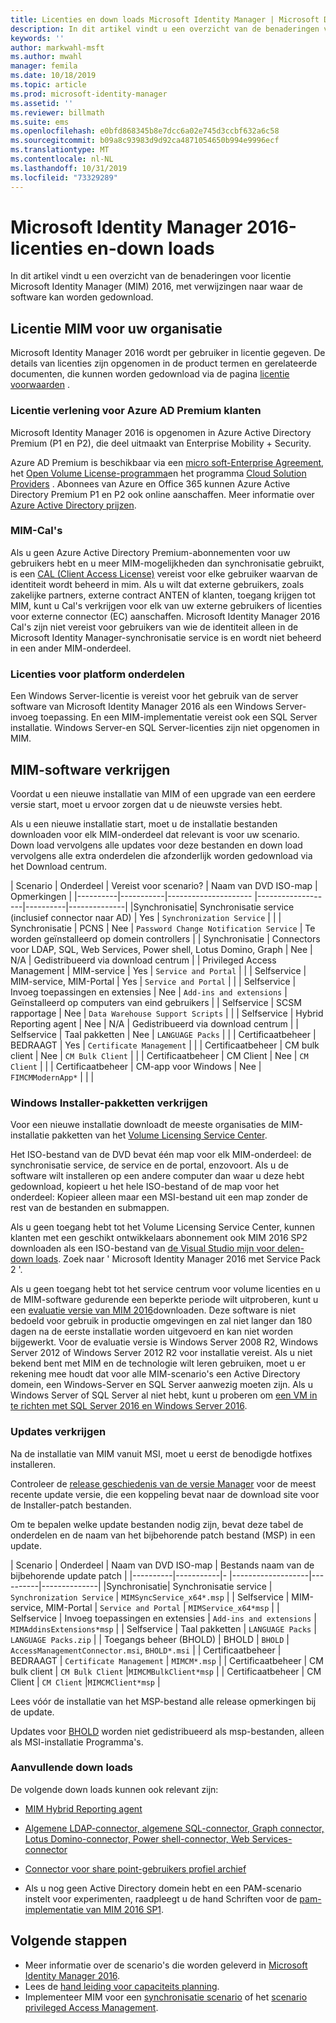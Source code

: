 ```yaml
---
title: Licenties en down loads Microsoft Identity Manager | Microsoft Docs
description: In dit artikel vindt u een overzicht van de benaderingen voor licentie Microsoft Identity Manager (MIM) 2016, met verwijzingen naar waar de software kan worden gedownload.
keywords: ''
author: markwahl-msft
ms.author: mwahl
manager: femila
ms.date: 10/18/2019
ms.topic: article
ms.prod: microsoft-identity-manager
ms.assetid: ''
ms.reviewer: billmath
ms.suite: ems
ms.openlocfilehash: e0bfd868345b8e7dcc6a02e745d3ccbf632a6c58
ms.sourcegitcommit: b09a8c93983d9d92ca4871054650b994e9996ecf
ms.translationtype: MT
ms.contentlocale: nl-NL
ms.lasthandoff: 10/31/2019
ms.locfileid: "73329289"
---
```

# <a name="microsoft-identity-manager-2016-licensing-and-downloads"></a>Microsoft Identity Manager 2016-licenties en-down loads

In dit artikel vindt u een overzicht van de benaderingen voor licentie Microsoft Identity Manager (MIM) 2016, met verwijzingen naar waar de software kan worden gedownload.

## <a name="licensing-mim-for-your-organization"></a>Licentie MIM voor uw organisatie

Microsoft Identity Manager 2016 wordt per gebruiker in licentie gegeven.  De details van licenties zijn opgenomen in de product termen en gerelateerde documenten, die kunnen worden gedownload via de pagina [licentie voorwaarden](https://www.microsoft.com/licensing/product-licensing/products.aspx) .

### <a name="licensing-for-azure-ad-premium-customers"></a>Licentie verlening voor Azure AD Premium klanten

Microsoft Identity Manager 2016 is opgenomen in Azure Active Directory Premium (P1 en P2), die deel uitmaakt van Enterprise Mobility + Security.

Azure AD Premium is beschikbaar via een [micro soft-Enterprise Agreement](https://www.microsoft.com/licensing/licensing-programs/enterprise.aspx), het [Open Volume License-programma](https://www.microsoft.com/licensing/licensing-programs/open-license.aspx)en het programma [Cloud Solution Providers](https://go.microsoft.com/fwlink/?LinkId=614968&clcid=0x409) . Abonnees van Azure en Office 365 kunnen Azure Active Directory Premium P1 en P2 ook online aanschaffen.  Meer informatie over [Azure Active Directory prijzen](https://azure.microsoft.com/pricing/details/active-directory/).

### <a name="mim-cals"></a>MIM-Cal's

Als u geen Azure Active Directory Premium-abonnementen voor uw gebruikers hebt en u meer MIM-mogelijkheden dan synchronisatie gebruikt, is een [CAL (Client Access License)](https://www.microsoft.com/licensing/product-licensing/client-access-license.aspx) vereist voor elke gebruiker waarvan de identiteit wordt beheerd in mim. Als u wilt dat externe gebruikers, zoals zakelijke partners, externe contract ANTEN of klanten, toegang krijgen tot MIM, kunt u Cal's verkrijgen voor elk van uw externe gebruikers of licenties voor externe connector (EC) aanschaffen. Microsoft Identity Manager 2016 Cal's zijn niet vereist voor gebruikers van wie de identiteit alleen in de Microsoft Identity Manager-synchronisatie service is en wordt niet beheerd in een ander MIM-onderdeel.

### <a name="licenses-for-platform-components"></a>Licenties voor platform onderdelen

Een Windows Server-licentie is vereist voor het gebruik van de server software van Microsoft Identity Manager 2016 als een Windows Server-invoeg toepassing. En een MIM-implementatie vereist ook een SQL Server installatie.  Windows Server-en SQL Server-licenties zijn niet opgenomen in MIM.

## <a name="obtaining-mim-software"></a>MIM-software verkrijgen

Voordat u een nieuwe installatie van MIM of een upgrade van een eerdere versie start, moet u ervoor zorgen dat u de nieuwste versies hebt.

Als u een nieuwe installatie start, moet u de installatie bestanden downloaden voor elk MIM-onderdeel dat relevant is voor uw scenario. Down load vervolgens alle updates voor deze bestanden en down load vervolgens alle extra onderdelen die afzonderlijk worden gedownload via het Download centrum.


| Scenario | Onderdeel | Vereist voor scenario? | Naam van DVD ISO-map | Opmerkingen |
|----------|-----------|---------------------   |-------------------|----------|--------------|
|Synchronisatie| Synchronisatie service (inclusief connector naar AD) | Yes | `Synchronization Service` | |
| Synchronisatie | PCNS | Nee | `Password Change Notification Service` |  Te worden geïnstalleerd op domein controllers |
| Synchronisatie | Connectors voor LDAP, SQL, Web Services, Power shell, Lotus Domino, Graph | Nee | N/A | Gedistribueerd via download centrum |
| Privileged Access Management | MIM-service | Yes | `Service and Portal` | |
| Selfservice | MIM-service, MIM-Portal | Yes | `Service and Portal` | |
| Selfservice | Invoeg toepassingen en extensies | Nee | `Add-ins and extensions` | Geïnstalleerd op computers van eind gebruikers |
| Selfservice | SCSM rapportage | Nee | `Data Warehouse Support Scripts` | |
| Selfservice | Hybrid Reporting agent | Nee | N/A | Gedistribueerd via download centrum |
| Selfservice | Taal pakketten | Nee | `LANGUAGE Packs` | |
| Certificaatbeheer | BEDRAAGT | Yes | `Certificate Management` | |
| Certificaatbeheer | CM bulk client | Nee | `CM Bulk Client` | |
| Certificaatbeheer | CM Client | Nee | `CM Client`  | |
| Certificaatbeheer | CM-app voor Windows | Nee | `FIMCMModernApp*` | | |

### <a name="obtaining-windows-installer-packages"></a>Windows Installer-pakketten verkrijgen

Voor een nieuwe installatie downloadt de meeste organisaties de MIM-installatie pakketten van het [Volume Licensing Service Center](https://www.microsoft.com/licensing/servicecenter/default.aspx). 


Het ISO-bestand van de DVD bevat één map voor elk MIM-onderdeel: de synchronisatie service, de service en de portal, enzovoort. Als u de software wilt installeren op een andere computer dan waar u deze hebt gedownload, kopieert u het hele ISO-bestand of de map voor het onderdeel: Kopieer alleen maar een MSI-bestand uit een map zonder de rest van de bestanden en submappen.

Als u geen toegang hebt tot het Volume Licensing Service Center, kunnen klanten met een geschikt ontwikkelaars abonnement ook MIM 2016 SP2 downloaden als een ISO-bestand van [de Visual Studio mijn voor delen-down loads](https://my.visualstudio.com/Downloads?q=Microsoft%20Identity%20Manager%202016%20with%20Service%20Pack%202&pgroup=).  Zoek naar ' Microsoft Identity Manager 2016 met Service Pack 2 '.  

Als u geen toegang hebt tot het service centrum voor volume licenties en u de MIM-software gedurende een beperkte periode wilt uitproberen, kunt u een [evaluatie versie van MIM 2016](https://www.microsoft.com/en-us/download/details.aspx?id=48244)downloaden. Deze software is niet bedoeld voor gebruik in productie omgevingen en zal niet langer dan 180 dagen na de eerste installatie worden uitgevoerd en kan niet worden bijgewerkt. Voor de evaluatie versie is Windows Server 2008 R2, Windows Server 2012 of Windows Server 2012 R2 voor installatie vereist.  Als u niet bekend bent met MIM en de technologie wilt leren gebruiken, moet u er rekening mee houdt dat voor alle MIM-scenario's een Active Directory domein, een Windows-Server en SQL Server aanwezig moeten zijn. Als u Windows Server of SQL Server al niet hebt, kunt u proberen om [een VM in te richten met SQL Server 2016 en Windows Server 2016](https://azure.microsoft.com/blog/azure-images-sql-server-2016-on-windows-server-2016/).

### <a name="obtaining-updates"></a>Updates verkrijgen

Na de installatie van MIM vanuit MSI, moet u eerst de benodigde hotfixes installeren.

Controleer de [release geschiedenis van de versie Manager](./reference/version-history.md) voor de meest recente update versie, die een koppeling bevat naar de download site voor de Installer-patch bestanden.

Om te bepalen welke update bestanden nodig zijn, bevat deze tabel de onderdelen en de naam van het bijbehorende patch bestand (MSP) in een update.

| Scenario | Onderdeel | Naam van DVD ISO-map | Bestands naam van de bijbehorende update patch |
|----------|-----------|-   |-------------------|----------|--------------|
|Synchronisatie| Synchronisatie service | `Synchronization Service` | `MIMSyncService_x64*.msp` |
| Selfservice | MIM-service, MIM-Portal | `Service and Portal` | `MIMService_x64*msp` |
| Selfservice | Invoeg toepassingen en extensies | `Add-ins and extensions` | `MIMAddinsExtensions*msp` |
| Selfservice | Taal pakketten | `LANGUAGE Packs` | `LANGUAGE Packs.zip` |
| Toegangs beheer (BHOLD) | BHOLD | `BHOLD` | `AccessManagementConnector.msi`, `BHOLD*.msi` |
| Certificaatbeheer | BEDRAAGT |  `Certificate Management` | `MIMCM*.msp` |
| Certificaatbeheer | CM bulk client |  `CM Bulk Client` |`MIMCMBulkClient*msp` |
| Certificaatbeheer | CM Client | `CM Client` |`MIMCMClient*msp` |

Lees vóór de installatie van het MSP-bestand alle release opmerkingen bij de update.

Updates voor [BHOLD](https://www.microsoft.com/download/details.aspx?id=55950) worden niet gedistribueerd als msp-bestanden, alleen als MSI-installatie Programma's.

### <a name="additional-downloads"></a>Aanvullende down loads

De volgende down loads kunnen ook relevant zijn:

- [MIM Hybrid Reporting agent](https://www.microsoft.com/download/details.aspx?id=55112)

- [Algemene LDAP-connector, algemene SQL-connector, Graph connector, Lotus Domino-connector, Power shell-connector, Web Services-connector](http://go.microsoft.com/fwlink/?LinkId=717495)

- [Connector voor share point-gebruikers profiel archief](https://www.microsoft.com/download/details.aspx?id=41164)

- Als u nog geen Active Directory domein hebt en een PAM-scenario instelt voor experimenten, raadpleegt u de hand Schriften voor de [pam-implementatie van MIM 2016 SP1](sp1-deployment-scripts.md).

## <a name="next-steps"></a>Volgende stappen

- Meer informatie over de scenario's die worden geleverd in [Microsoft Identity Manager 2016](microsoft-identity-manager-2016.md).
- Lees de [hand leiding voor capaciteits planning](capacity-planning-guide.md).
- Implementeer MIM voor een [synchronisatie scenario](microsoft-identity-manager-deploy.md) of het [scenario privileged Access Management](./pam/privileged-identity-management-for-active-directory-domain-services.md).

